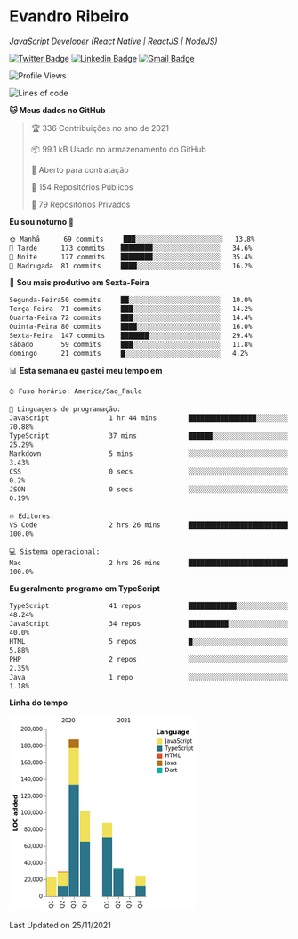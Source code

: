 # Evandro **Ribeiro**

*JavaScript Developer (React Native | ReactJS | NodeJS)*

[![Twitter Badge](https://img.shields.io/badge/-@ribeiroevandro-201B2D?style=flat-square&labelColor=201B2D&logo=twitter&logoColor=white&link=https://twitter.com/ribeiroevandro)](https://twitter.com/ribeiroevandro) 
[![Linkedin Badge](https://img.shields.io/badge/-Evandro%20Ribeiro-201B2D?style=flat-square&logo=Linkedin&logoColor=white&link=https://www.linkedin.com/in/ribeiroevandro)](https://www.linkedin.com/in/ribeiroevandro) 
[![Gmail Badge](https://img.shields.io/badge/-oi@ribeiroevandro.com.br-201B2D?style=flat-square&logo=Gmail&logoColor=white&link=mailto:oi@ribeiroevandro.com.br)](mailto:oi@ribeiroevandro.com.br)


<!--START_SECTION:waka-->
![Profile Views](http://img.shields.io/badge/Visualizac%C3%B5es%20do%20perfil-2-blue)

![Lines of code](https://img.shields.io/badge/Desde%20o%20Hello%20World%20eu%20escrevi-488851%20linhas%20de%20c%C3%B3digo-blue)

**🐱 Meus dados no GitHub** 

> 🏆 336 Contribuições no ano de 2021
 > 
> 📦 99.1 kB Usado no armazenamento do GitHub 
 > 
> 💼 Aberto para contratação
 > 
> 📜 154 Repositórios Públicos 
 > 
> 🔑 79 Repositórios Privados  
 > 
**Eu sou noturno 🦉** 

```text
🌞 Manhã      69 commits     ███░░░░░░░░░░░░░░░░░░░░░░   13.8% 
🌆 Tarde      173 commits    ████████░░░░░░░░░░░░░░░░░   34.6% 
🌃 Noite      177 commits    ████████░░░░░░░░░░░░░░░░░   35.4% 
🌙 Madrugada  81 commits     ████░░░░░░░░░░░░░░░░░░░░░   16.2%

```
📅 **Sou mais produtivo em Sexta-Feira** 

```text
Segunda-Feira50 commits     ██░░░░░░░░░░░░░░░░░░░░░░░   10.0% 
Terça-Feira  71 commits     ███░░░░░░░░░░░░░░░░░░░░░░   14.2% 
Quarta-Feira 72 commits     ███░░░░░░░░░░░░░░░░░░░░░░   14.4% 
Quinta-Feira 80 commits     ████░░░░░░░░░░░░░░░░░░░░░   16.0% 
Sexta-Feira  147 commits    ███████░░░░░░░░░░░░░░░░░░   29.4% 
sábado       59 commits     ███░░░░░░░░░░░░░░░░░░░░░░   11.8% 
domingo      21 commits     █░░░░░░░░░░░░░░░░░░░░░░░░   4.2%

```


📊 **Esta semana eu gastei meu tempo em** 

```text
⌚︎ Fuso horário: America/Sao_Paulo

💬 Linguagens de programação: 
JavaScript               1 hr 44 mins        █████████████████░░░░░░░░   70.88% 
TypeScript               37 mins             ██████░░░░░░░░░░░░░░░░░░░   25.29% 
Markdown                 5 mins              ░░░░░░░░░░░░░░░░░░░░░░░░░   3.43% 
CSS                      0 secs              ░░░░░░░░░░░░░░░░░░░░░░░░░   0.2% 
JSON                     0 secs              ░░░░░░░░░░░░░░░░░░░░░░░░░   0.19%

🔥 Editores: 
VS Code                  2 hrs 26 mins       █████████████████████████   100.0%

💻 Sistema operacional: 
Mac                      2 hrs 26 mins       █████████████████████████   100.0%

```

**Eu geralmente programo em TypeScript** 

```text
TypeScript               41 repos            ████████████░░░░░░░░░░░░░   48.24% 
JavaScript               34 repos            ██████████░░░░░░░░░░░░░░░   40.0% 
HTML                     5 repos             █░░░░░░░░░░░░░░░░░░░░░░░░   5.88% 
PHP                      2 repos             ░░░░░░░░░░░░░░░░░░░░░░░░░   2.35% 
Java                     1 repo              ░░░░░░░░░░░░░░░░░░░░░░░░░   1.18%

```


**Linha do tempo**

![Chart not found](https://raw.githubusercontent.com/ribeiroevandro/ribeiroevandro/master/charts/bar_graph.png) 


 Last Updated on 25/11/2021
<!--END_SECTION:waka-->
